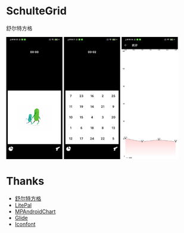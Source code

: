 # SchulteGrid
舒尔特方格

<img src="https://github.com/trueAndroidfans/SchulteGrid/blob/master/image/4.jpg" width="30%" /> <img src="https://github.com/trueAndroidfans/SchulteGrid/blob/master/image/5.jpg" width="30%" /> <img src="https://github.com/trueAndroidfans/SchulteGrid/blob/master/image/6.jpg" width="30%" />

# Thanks
+ [舒尔特方格](https://baike.baidu.com/item/%E8%88%92%E5%B0%94%E7%89%B9%E6%96%B9%E6%A0%BC/5372437?fr=aladdin)
+ [LitePal](https://github.com/guolindev/LitePal)
+ [MPAndroidChart](https://github.com/PhilJay/MPAndroidChart)
+ [Glide](https://github.com/bumptech/glide)
+ [Iconfont](https://www.iconfont.cn/)
